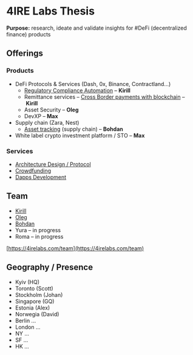 # 4IRE Labs Thesis

**Purpose:** research, ideate and validate insights for \#DeFi \(decentralized finance\) products

## Offerings

### **Products**

* DeFi Protocols & Services \(Dash, 0x, Binance, Contractland...\)
  * [Regulatory Compliance Automation](complaince-scoring/) – **Kirill**
  * Remittance services – [Cross Border payments with blockchain](research/enabling-fast-transparent-and-compliant-cross-border-payments-with-the-blockchain.md) – **Kirill**
  * Asset Security – **Oleg**
  * DevXP – **Max**
* Supply chain \(Zara, Nest\)
  * [Asset tracking](research/asset-tracking.md) \(supply chain\) – **Bohdan**
* White label crypto investment platform / STO – **Max**

### **Services**

* [Architecture Design / Protocol](architecture-design-protocol.md)
* [Crowdfunding](fund-management-app-wip/)
* [Dapps Development](dapps-wallets-development.md)

## Team

* [Kirill](https://cryptohire.io/talent/1115)
* [Oleg](https://youteam.co.uk/talent/3336)
* [Bohdan](https://cryptohire.io/talent/2209)
* Yura – in progress
* Roma – in progress

[https://4irelabs.com/team](https://4irelabs.com/team)

## Geography / Presence

* Kyiv \(HQ\)
* Toronto \(Scott\)
* Stockholm \(Johan\)
* Singapore \(GQ\)
* Estonia \(Alex\)
* Norwegia \(David\)
* Berlin ...
* London ...
* NY ...
* SF ...
* HK ...

